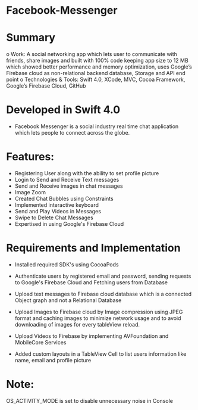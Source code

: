 # Facebook-Messenger

# Summary

o	Work: A social networking app which lets user to communicate with friends, share images and built with 100% code keeping app size to 12 MB which showed better performance and memory optimization, uses Google’s Firebase cloud as non-relational backend database, Storage and API end point
o	Technologies & Tools: Swift 4.0, XCode, MVC, Cocoa Framework, Google’s Firebase Cloud, GitHub


# Developed in Swift 4.0

- Facebook Messenger is a social industry real time chat application which lets people to connect across the globe.

# Features:
- Registering User along with the ability to set profile picture
- Login to Send and Receive Text messages
- Send and Receive images in chat messages
- Image Zoom
- Created Chat Bubbles using Constraints
- Implemented interactive keyboard
- Send and Play Videos in Messages
- Swipe to Delete Chat Messages
- Expertised in using Google's Firebase Cloud

# Requirements and Implementation

- Installed required SDK's using CocoaPods
- Authenticate users by registered email and password, sending requests to Google's Firebase Cloud and Fetching users from    Database

- Upload text messages to Firebase cloud database which is a connected Object graph and not a Relational Database
- Upload Images to Firebase cloud by Image compression using JPEG format and caching images to minimize network usage and to avoid downloading of images for every tableView reload.
- Upload Videos to Firebase by implementing AVFoundation and MobileCore Services
- Added custom layouts in a TableView Cell to list users information like name, email and profile picture




# Note:
OS_ACTIVITY_MODE is set to disable unnecessary noise in Console




